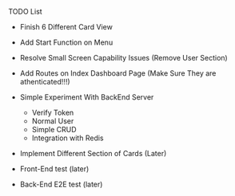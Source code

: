 TODO List

- Finish 6 Different Card View
- Add Start Function on Menu
- Resolve Small Screen Capability Issues (Remove User Section)
- Add Routes on Index Dashboard Page (Make Sure They are athenticated!!!)
- Simple Experiment With BackEnd Server
    - Verify Token
    - Normal User
    - Simple CRUD
    - Integration with Redis


- Implement Different Section of Cards (Later)
- Front-End test (later)
- Back-End E2E test (later)
